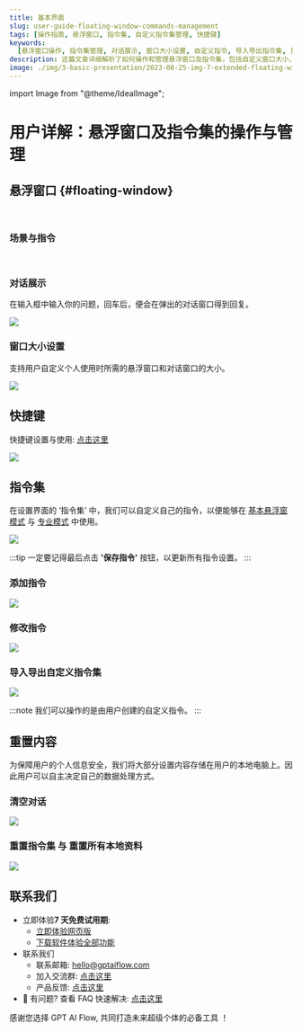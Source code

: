 ```yaml
---
title: 基本界面
slug: user-guide-floating-window-commands-management
tags: [操作指南, 悬浮窗口, 指令集, 自定义指令集管理, 快捷键]
keywords:
  [悬浮窗口操作, 指令集管理, 对话展示, 窗口大小设置, 自定义指令, 导入导出指令集, 重置内容, 保护个人信息, 视频教程]
description: 这篇文章详细解析了如何操作和管理悬浮窗口及指令集，包括自定义窗口大小，使用快捷键，添加、修改、导入、导出指令，以及如何清空对话和重置内容。同时提供实战教程视频，帮助用户灵活定制和保护个人信息。
image: ./img/3-basic-presentation/2023-08-25-img-7-extended-floating-window.png
---
```


import Image from "@theme/IdealImage";

# 用户详解：悬浮窗口及指令集的操作与管理

## 悬浮窗口 {#floating-window}

<div style={{display:"flex", flexWrap: "wrap"}}>
    <Image img={require("./img/3-basic-presentation/2023-08-25-img-6-floating-window.png")} style={{ width: 300, marginLeft: "1rem", marginTop: "1rem" }} />
    <Image img={require("./img/3-basic-presentation/2023-08-25-img-7-extended-floating-window.png")} style={{ width: 500, marginLeft: "1rem", marginTop: "1rem" }} />
</div>

### 场景与指令

<div style={{display:"flex", flexWrap: "wrap"}}>
    <Image img={require("./img/3-basic-presentation/2023-08-25-img-15-floating-window-commands.png")} style={{ width: 300, marginLeft: "1rem", marginTop: "1rem" }} />
    <Image img={require("./img/3-basic-presentation/2023-08-25-img-16-floating-window-commands-2.png")} style={{ width: 300, marginLeft: "1rem", marginTop: "1rem" }} />
    <Image img={require("./img/3-basic-presentation/2023-08-25-img-17-floating-window-commands-3.png")} style={{ width: 300, marginLeft: "1rem", marginTop: "1rem" }} />
</div>

### 对话展示

在输入框中输入你的问题，回车后，便会在弹出的对话窗口得到回复。

![](./img/3-basic-presentation/2023-08-25-img-8-gif-hello-test-for-baisc-presentation.gif)

### 窗口大小设置

支持用户自定义个人使用时所需的悬浮窗口和对话窗口的大小。

![](./img/3-basic-presentation/2023-08-25-img-9-settings-of-windows-size.png)

## 快捷键

快捷键设置与使用: [点击这里](/docs/proudct/ai-tool-shortcut-ultimate-guide#高效使用)

![](./img/5-usage-and-shortcut/2023-10-31-img-2-use-customize-shortcut-to-read-english-news.gif)

## 指令集

在设置界面的 ‘指令集’ 中，我们可以自定义自己的指令，以便能够在 [基本悬浮窗模式](#floating-window) 与 [专业模式](/docs/proudct/proMode-presentation) 中使用。

![](./img/3-basic-presentation/2023-08-25-img-10-commands-management.png)

:::tip
一定要记得最后点击 **'保存指令'** 按钮，以更新所有指令设置。
:::

### 添加指令

![](./img/3-basic-presentation/2023-08-25-img-11-commands-management-add-new-command.png)

### 修改指令

![](./img/3-basic-presentation/2023-09-05-img-1-basic-ussage-edit-command.png)

### 导入导出自定义指令集

![](./img/3-basic-presentation/2023-09-05-img-2-basic-ussage-import-and-export-commands.png)

:::note
我们可以操作的是由用户创建的自定义指令。
:::

## 重置内容

为保障用户的个人信息安全，我们将大部分设置内容存储在用户的本地电脑上。因此用户可以自主决定自己的数据处理方式。

### 清空对话

![](./img/3-basic-presentation/2023-08-25-img-12-reset-messages-history.png)

### 重置指令集 与 重置所有本地资料

![](./img/3-basic-presentation/2023-08-25-img-13-reset-data.png)

## 联系我们

- 立即体验**7 天免费试用期**:
  - [立即体验网页版](https://www.app.gptaiflow.com/login)
  - [下载软件体验全部功能](/download)
- 联系我们
  - 联系邮箱: hello@gptaiflow.com
  - 加入交流群: [点击这里](/communication-group)
  - 产品反馈: [点击这里](https://wj.qq.com/s2/13154598/1770/)
- 💬 有问题? 查看 FAQ 快速解决: [点击这里](/docs/proudct/gpt-ai-flow-guide-and-faq)

感谢您选择 GPT AI Flow, 共同打造未来超级个体的必备工具 ！
